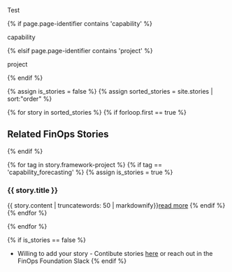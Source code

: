 Test

{% if page.page-identifier contains 'capability' %}

capability

{% elsif page.page-identifier contains 'project' %}

project

{% endif %}


{% assign is_stories = false %}
{% assign sorted_stories = site.stories | sort:"order" %}

{% for story in sorted_stories %}
{% if forloop.first == true %}
<h2>Related FinOps Stories</h2>
{% endif %}





{% for tag in story.framework-project %}
{% if tag == 'capability_forecasting' %}
{% assign is_stories = true %}
<h3>{{ story.title }}</h3>
{{ story.content | truncatewords: 50 | markdownify}}<a href="{{ story.url }}">read more</a>
{% endif %}
{% endfor %}



{% endfor %}

{% if is_stories == false %}
* Willing to add your story - Contibute stories [here](https://github.com/finopsfoundation/fodo/tree/master/_stories) or reach out in the FinOps Foundation Slack
{% endif %}
